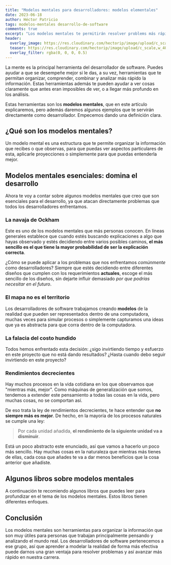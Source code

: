 ```yaml
---
title: "Modelos mentales para desarrolladores: modelos elementales"
date: 2023-06-18
author: Héctor Patricio
tags: modelos-mentales desarrollo-de-software
comments: true
excerpt: "Los modelos mentales te permitirán resolver problems más rápido y con mejores resultados, hablemos de algunos de ellos que nos aplican directamente como desarrolladores."
header:
  overlay_image: https://res.cloudinary.com/hectorip/image/upload/c_scale,w_1400/v1686285709/nenad-novakovic-L2QB-rG5NM0-unsplash_icxsie.jpg
  teaser: https://res.cloudinary.com/hectorip/image/upload/c_scale,w_400/v1686285709/nenad-novakovic-L2QB-rG5NM0-unsplash_icxsie.jpg
  overlay_filter: rgba(0, 0, 0, 0.5)
---
```


La mente es la principal herramienta del desarrollador de software. Puedes ayudar a que se desempeñe mejor si le das, a su vez, herramientas que te permitan organizar, comprender, combinar y analizar más rápido la información. Estas herramientas además te pueden ayudar a ver cosas claramente que antes eran imposibles de ver, o a llegar más profundo en los análisis.

Estas herramientas son los **modelos mentales**, que en este artículo explicaremos, pero además daremos algunos ejemplos que te servirán directamente como desarrollador. Empecemos dando una definición clara.

## ¿Qué son los modelos mentales?

Un modelo mental es una estructura que te permite organizar la información que recibes o que observas, para que puedas ver aspectos particulares de esta, aplicarle proyecciones o simplemente para que puedas entenderla mejor.

## Modelos mentales esenciales: domina el desarrollo

Ahora te voy a contar sobre algunos modelos mentales que creo que son esenciales para el desarrollo, ya que atacan directamente problemas que todos los desarrolladores enfrentamos.

### La navaja de Ockham

Este es uno de los modelos mentales que más personas conocen. En líneas generales establece que cuando estés buscando explicaciones a algo que hayas observado y estés decidiendo entre varios posibles caminos, **el más sencillo es el que tiene la mayor probabilidad de ser la explicación correcta**.

¿Cómo se puede aplicar a los problemas que nos enfrentamos _comúnmente_ como desarrolladores? Siempre que estés decidiendo entre diferentes diseños que cumplen con los requerimientos **actuales**, escoge el más sencillo de los diseños, sin dejarte influir demasiado _por que podrías necesitar en el futuro_.

### El mapa no es el territorio

Los desarrolladores de software trabajamos creando **modelos** de la realidad que pueden ser representados dentro de una computadora, muchas veces para simular procesos o simplemente capturamos una ideas que ya es abstracta para que corra dentro de la computadora.

### La falacia del costo hundido

Todos hemos enfrentado esta decisión: ¿sigo invirtiendo tiempo y esfuerzo en este proyecto que no está dando resultados? ¿Hasta cuando debo seguir invirtiendo en este proyecto?

### Rendimientos decrecientes

Hay muchos procesos en la vida cotidiana en los que observamos que "mientras más, mejor". Como máquinas de generalización que somos, tendemos a extender este pensamiento a todas las cosas en la vida, pero muchas cosas, no se comportan así.

De eso trata la ley de rendimientos decrecientes, te hace entender que **no siempre más es mejor**. De hecho, en la mayoría de los procesos naturales se cumple una ley:

> Por cada unidad añadida, **el rendimiento de la siguiente unidad va a disminuir**.

Está un poco abstracto este enunciado, así que vamos a hacerlo un poco más sencillo. Hay muchas cosas en la naturaleza que mientras más tienes de ellas, cada cosa que añades te va a dar menos beneficios que la cosa anterior que añadiste.

## Algunos libros sobre modelos mentales

A continuación te recomiendo algunos libros que puedes leer para profundizar en el tema de los modelos mentales. Estos libros tienen diferentes enfoques.


## Conclusión

Los modelos mentales son herramientas para organizar la información que son muy útiles para personas que trabajan principalmente pensando y analizando el mundo real. Los desarrolladores de software pertenecemos a ese grupo, así que aprender a modelar la realidad de forma más efectiva puede darnos una gran ventaja para resolver problemas y así avanzar más rápido en nuestra carrera.
